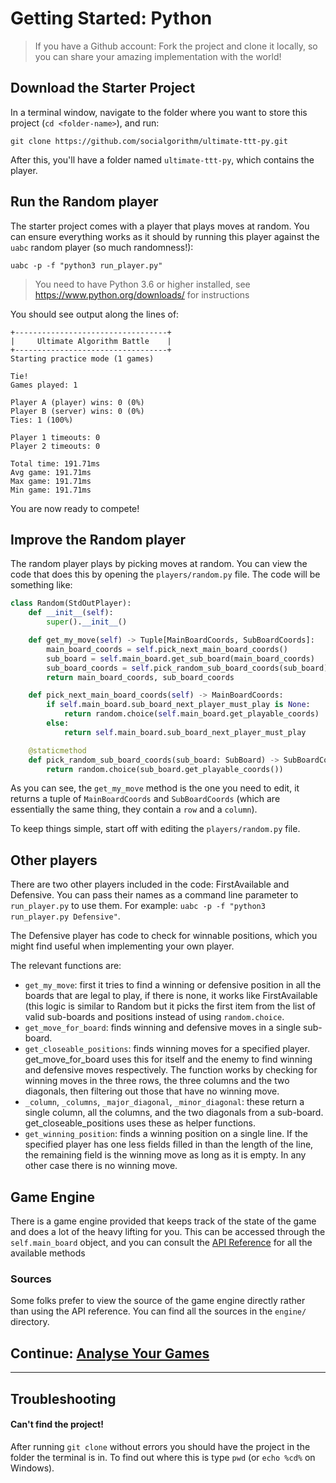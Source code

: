 # Getting Started: Python

> If you have a Github account: Fork the project and clone it locally, so you can share your amazing implementation with the world!

## Download the Starter Project

In a terminal window, navigate to the folder where you want to store this project (`cd <folder-name>`), and run:

```console
git clone https://github.com/socialgorithm/ultimate-ttt-py.git
```

After this, you'll have a folder named `ultimate-ttt-py`, which contains the player.

## Run the Random player

The starter project comes with a player that plays moves at random. You can ensure everything works as it
should by running this player against the `uabc` random player (so much randomness!):

`uabc -p -f "python3 run_player.py"`

> You need to have Python 3.6 or higher installed, see https://www.python.org/downloads/ for instructions

You should see output along the lines of:

```console
+----------------------------------+
|     Ultimate Algorithm Battle    |
+----------------------------------+
Starting practice mode (1 games)

Tie!
Games played: 1

Player A (player) wins: 0 (0%)
Player B (server) wins: 0 (0%)
Ties: 1 (100%)

Player 1 timeouts: 0
Player 2 timeouts: 0

Total time: 191.71ms
Avg game: 191.71ms
Max game: 191.71ms
Min game: 191.71ms
```

You are now ready to compete!

## Improve the Random player 

The random player plays by picking moves at random. You can view the code that does this by 
opening the `players/random.py` file. The code will be something like:

```python
class Random(StdOutPlayer):
    def __init__(self):
        super().__init__()

    def get_my_move(self) -> Tuple[MainBoardCoords, SubBoardCoords]:
        main_board_coords = self.pick_next_main_board_coords()
        sub_board = self.main_board.get_sub_board(main_board_coords)
        sub_board_coords = self.pick_random_sub_board_coords(sub_board)
        return main_board_coords, sub_board_coords

    def pick_next_main_board_coords(self) -> MainBoardCoords:
        if self.main_board.sub_board_next_player_must_play is None:
            return random.choice(self.main_board.get_playable_coords)
        else:
            return self.main_board.sub_board_next_player_must_play

    @staticmethod
    def pick_random_sub_board_coords(sub_board: SubBoard) -> SubBoardCoords:
        return random.choice(sub_board.get_playable_coords())
```

As you can see, the `get_my_move` method is the one you need to edit, it returns a tuple of `MainBoardCoords` and 
`SubBoardCoords` (which are essentially the same thing, they contain a `row` and a `column`).

To keep things simple, start off with editing the `players/random.py` file.

## Other players
There are two other players included in the code: FirstAvailable and Defensive. You can pass their names as a command line parameter to `run_player.py` to use them. For example:
`uabc -p -f "python3 run_player.py Defensive"`.

The Defensive player has code to check for winnable positions, which you might find useful when implementing your own player.

The relevant functions are:
* `get_my_move`: first it tries to find a winning or defensive position in all the boards that are legal to play, if there is none, it works like FirstAvailable (this logic is similar to Random but it picks the first item from the list of valid sub-boards and positions instead of using `random.choice`.
* `get_move_for_board`: finds winning and defensive moves in a single sub-board.
* `get_closeable_positions`: finds winning moves for a specified player. get_move_for_board uses this for itself and the enemy to find winning and defensive moves respectively. The function works by checking for winning moves in the three rows, the three columns and the two diagonals, then filtering out those that have no winning move.
* `_column`, `_columns`, `_major_diagonal`, `_minor_diagonal`: these return a single column, all the columns, and the two diagonals from a sub-board. get_closeable_positions uses these as helper functions.
* `get_winning_position`: finds a winning position on a single line. If the specified player has one less fields filled in than the length of the line, the remaining field is the winning move as long as it is empty. In any other case there is no winning move.

## Game Engine

There is a game engine provided that keeps track of the state of the game and does a lot of the heavy lifting
for you. This can be accessed through the `self.main_board` object, and you can consult
the [API Reference](https://ultimate-ttt-py.readthedocs.io/en/latest/) for all the available methods 

### Sources

Some folks prefer to view the source of the game engine directly rather than using the API reference. You can
find all the sources in the `engine/` directory.

## Continue: [Analyse Your Games](./analyse-games.md)

--------

## Troubleshooting

#### Can't find the project!

After running `git clone` without errors you should have the project in the folder the terminal is in. To find out where this is type `pwd` (or `echo %cd%` on Windows).